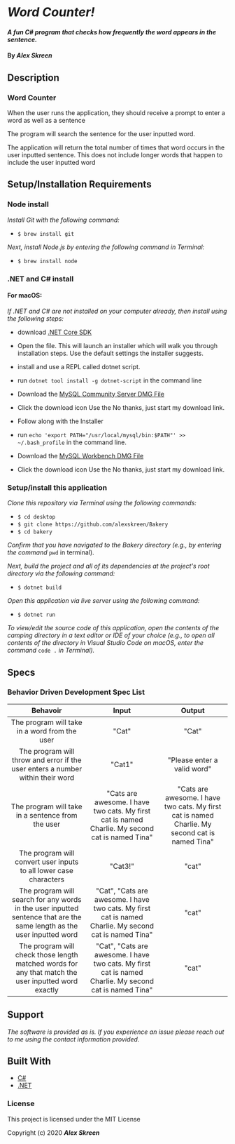 # _Word Counter!_

#### _A fun C# program that checks how frequently the word appears in the sentence._

#### By _**Alex Skreen**_

## Description
### Word Counter

When the user runs the application, they should receive a prompt to enter a word as well as a sentence

The program will search the sentence for the user inputted word.

The application will return the total number of times that word occurs in the user inputted sentence. This does not include longer words that happen to include the user inputted word

## Setup/Installation Requirements


### Node install

_Install Git with the following command:_
* ``$ brew install git``

_Next, install Node.js by entering the following command in Terminal:_
* ``$ brew install node``

### .NET and C# install

#### For macOS:
_If .NET and C# are not installed on your computer already, then install using the following steps:_
* download [.NET Core SDK](https://dotnet.microsoft.com/download/dotnet-core/thank-you/sdk-2.2.106-macos-x64-installer)

* Open the file. This will launch an installer which will walk you through installation steps. Use the default settings the installer suggests.

* install and use a REPL called dotnet script.
* run ``dotnet tool install -g dotnet-script`` in the command line
* Download the [MySQL Community Server DMG File](https://dev.mysql.com/downloads/file/?id=484914)
* Click the download icon Use the No thanks, just start my download link.
* Follow along with the Installer
* run ``echo 'export PATH="/usr/local/mysql/bin:$PATH"' >> ~/.bash_profile`` in the command line.
* Download the [MySQL Workbench DMG File](https://dev.mysql.com/downloads/file/?id=484391)
* Click the download icon Use the No thanks, just start my download link.


### Setup/install this application

_Clone this repository via Terminal using the following commands:_
* ``$ cd desktop``
* ``$ git clone https://github.com/alexskreen/Bakery``
* ``$ cd bakery``

_Confirm that you have navigated to the Bakery directory (e.g., by entering the command_ ``pwd`` in terminal). 

_Next, build the project and all of its dependencies at the project's root directory via the following command:_
* ``$ dotnet build``

_Open this application via live server using the following command:_
* ``$ dotnet run``

_To view/edit the source code of this application, open the contents of the camping directory in a text editor or IDE of your choice (e.g., to open all contents of the directory in Visual Studio Code on macOS, enter the command_ ``code .`` _in Terminal)._



## Specs
### Behavior Driven Development Spec List

Behavoir | Input | Output
:---------:|:------:|:------:
| The program will take in a word from the user | "Cat" | "Cat" |
| The program will throw and error if the user enters a number within their word | "Cat1" | "Please enter a valid word" |
| The program will take in a sentence from the user | "Cats are awesome. I have two cats. My first cat is named Charlie. My second cat is named Tina" | "Cats are awesome. I have two cats. My first cat is named Charlie. My second cat is named Tina" |
| The program will convert user inputs to all lower case characters | "Cat3!" | "cat" |
| The program will search for any words in the user inputted sentence that are the same length as the user inputted word | "Cat", "Cats are awesome. I have two cats. My first cat is named Charlie. My second cat is named Tina" | "cat" | 4 words with the same length as the user inputted word |
| The program will check those length matched words for any that match the user inputted word exactly | "Cat", "Cats are awesome. I have two cats. My first cat is named Charlie. My second cat is named Tina" | "cat" | 2 words match the user inputted word |

## Support 

_The software is provided as is. If you experience an issue please reach out to me using the contact information provided._

## Built With

* [C#](https://docs.microsoft.com/en-us/dotnet/csharp/)
* [.NET](https://dotnet.microsoft.com/)

### License

This project is licensed under the MIT License

Copyright (c) 2020 **_Alex Skreen_**
